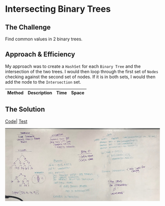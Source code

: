# Intersecting Binary Trees
## The Challenge
Find common values in 2 binary trees.

## Approach & Efficiency
My approach was to create a `HashSet` for each `Binary Tree` and the intersection of the two trees. I would then loop through the first set of `Nodes` checking against the second set of nodes. If it is in both sets, I would then add the node to the `Intersection` set.

Method | Description | Time | Space
--- | --- | ---- | ----


## The Solution
[Code]()| [Test]()

![White Board Solution](../assets/hashtable_intersection.JPG)